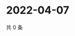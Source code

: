 # 2022-04-07

共 0 条

<!-- BEGIN WEIBO -->
<!-- 最后更新时间 Thu Apr 07 2022 21:17:29 GMT+0800 (China Standard Time) -->

<!-- END WEIBO -->
